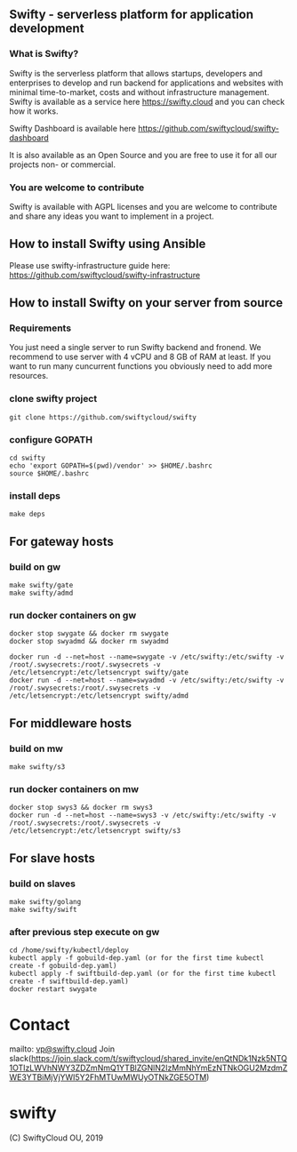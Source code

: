 ## Swifty - serverless platform for application development

### What is Swifty?

Swifty is the serverless platform that allows startups, developers and enterprises to develop and run backend for applications and websites with minimal time-to-market, costs and without infrastructure management.
Swifty is available as a service here https://swifty.cloud and you can check how it works.

Swifty Dashboard is available here https://github.com/swiftycloud/swifty-dashboard

It is also available as an Open Source and you are free to use it for all our projects non- or commercial.

### You are welcome to contribute

Swifty is available with AGPL licenses and you are welcome to contribute and share any ideas you want to implement in a project.

## How to install Swifty using Ansible

Please use swifty-infrastructure guide here:
https://github.com/swiftycloud/swifty-infrastructure

## How to install Swifty on your server from source

### Requirements

You just need a single server to run Swifty backend and fronend. We recommend to use server with 4 vCPU and 8 GB of RAM at least. If you want to run many cuncurrent functions you obviously need to add more resources.

### clone swifty project
```
git clone https://github.com/swiftycloud/swifty
```

### configure GOPATH

```
cd swifty
echo 'export GOPATH=$(pwd)/vendor' >> $HOME/.bashrc
source $HOME/.bashrc
```


### install deps
```
make deps
```

## For gateway hosts

### build on gw
```
make swifty/gate
make swifty/admd
```

### run docker containers on gw

```
docker stop swygate && docker rm swygate
docker stop swyadmd && docker rm swyadmd

docker run -d --net=host --name=swygate -v /etc/swifty:/etc/swifty -v /root/.swysecrets:/root/.swysecrets -v /etc/letsencrypt:/etc/letsencrypt swifty/gate
docker run -d --net=host --name=swyadmd -v /etc/swifty:/etc/swifty -v /root/.swysecrets:/root/.swysecrets -v /etc/letsencrypt:/etc/letsencrypt swifty/admd
```

## For middleware hosts


### build on mw

```
make swifty/s3
```

### run docker containers on mw

```
docker stop swys3 && docker rm swys3
docker run -d --net=host --name=swys3 -v /etc/swifty:/etc/swifty -v /root/.swysecrets:/root/.swysecrets -v /etc/letsencrypt:/etc/letsencrypt swifty/s3
```

## For slave hosts


### build on slaves

```
make swifty/golang
make swifty/swift
```

### after previous step execute on gw

```
cd /home/swifty/kubectl/deploy
kubectl apply -f gobuild-dep.yaml (or for the first time kubectl create -f gobuild-dep.yaml)
kubectl apply -f swiftbuild-dep.yaml (or for the first time kubectl create -f swiftbuild-dep.yaml)
docker restart swygate
```
# Contact
mailto: vp@swifty.cloud
Join slack(https://join.slack.com/t/swiftycloud/shared_invite/enQtNDk1Nzk5NTQ1OTIzLWVhNWY3ZDZmNmQ1YTBlZGNlN2IzMmNhYmEzNTNkOGU2MzdmZWE3YTBiMjVjYWI5Y2FhMTUwMWUyOTNkZGE5OTM)

# swifty
(С) SwiftyCloud OU, 2019
